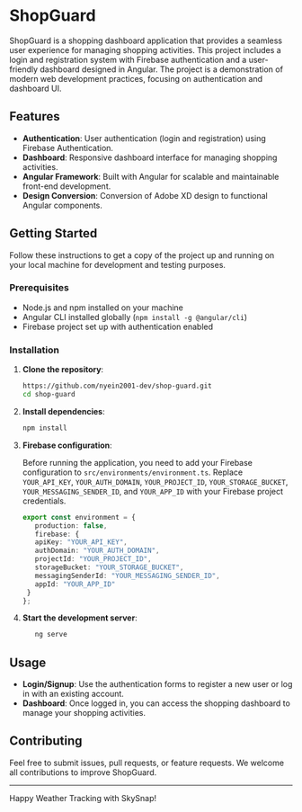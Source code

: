# ShopGuard

ShopGuard is a shopping dashboard application that provides a seamless user experience for managing shopping activities. This project includes a login and registration system with Firebase authentication and a user-friendly dashboard designed in Angular. The project is a demonstration of modern web development practices, focusing on authentication and dashboard UI.

## Features

- **Authentication**: User authentication (login and registration) using Firebase Authentication.
- **Dashboard**: Responsive dashboard interface for managing shopping activities.
- **Angular Framework**: Built with Angular for scalable and maintainable front-end development.
- **Design Conversion**: Conversion of Adobe XD design to functional Angular components.

## Getting Started

Follow these instructions to get a copy of the project up and running on your local machine for development and testing purposes.

### Prerequisites

- Node.js and npm installed on your machine
- Angular CLI installed globally (`npm install -g @angular/cli`)
- Firebase project set up with authentication enabled

### Installation

1. **Clone the repository**:

   ```bash
   https://github.com/nyein2001-dev/shop-guard.git
   cd shop-guard
   ```
2. **Install dependencies**:

   ```bash
   npm install
   ```
   
2. **Firebase configuration**:

   Before running the application, you need to add your Firebase configuration to `src/environments/environment.ts`. Replace `YOUR_API_KEY`, `YOUR_AUTH_DOMAIN`, `YOUR_PROJECT_ID`, 
   `YOUR_STORAGE_BUCKET`, `YOUR_MESSAGING_SENDER_ID`, and `YOUR_APP_ID` with your Firebase project credentials.

      ```typescript
      export const environment = {
         production: false,
         firebase: {
         apiKey: "YOUR_API_KEY",
         authDomain: "YOUR_AUTH_DOMAIN",
         projectId: "YOUR_PROJECT_ID",
         storageBucket: "YOUR_STORAGE_BUCKET",
         messagingSenderId: "YOUR_MESSAGING_SENDER_ID",
         appId: "YOUR_APP_ID"
       }
   };
   ```
4. **Start the development server**:

   ```bash
      ng serve
   ```
## Usage

- **Login/Signup**: Use the authentication forms to register a new user or log in with an existing account.
- **Dashboard**: Once logged in, you can access the shopping dashboard to manage your shopping activities.

## Contributing

Feel free to submit issues, pull requests, or feature requests. We welcome all contributions to improve ShopGuard.

---

Happy Weather Tracking with SkySnap!
